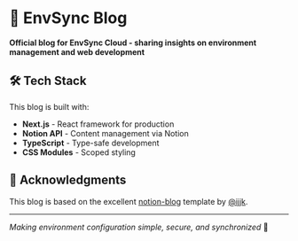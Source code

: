 # 📝 EnvSync Blog

**Official blog for EnvSync Cloud - sharing insights on environment management and web development**

## 🛠️ Tech Stack

This blog is built with:

- **Next.js** - React framework for production
- **Notion API** - Content management via Notion
- **TypeScript** - Type-safe development
- **CSS Modules** - Scoped styling

## 🙏 Acknowledgments

This blog is based on the excellent [notion-blog](https://github.com/ijjk/notion-blog) template by [@ijjk](https://github.com/ijjk).

---

_Making environment configuration simple, secure, and synchronized_ 🌟
